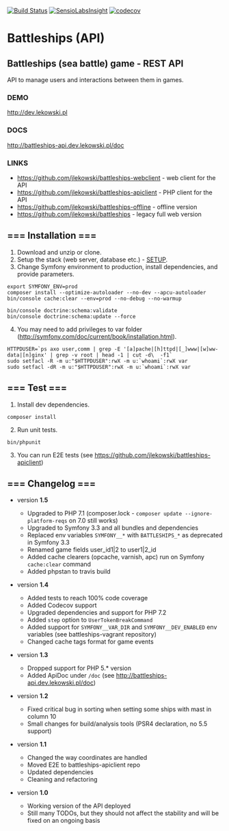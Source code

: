 [![Build Status](https://travis-ci.org/jlekowski/battleships-api.svg?branch=master)](https://travis-ci.org/jlekowski/battleships-api)
[![SensioLabsInsight](https://insight.sensiolabs.com/projects/88d176ba-ffc7-4241-b74b-79ee9d387063/mini.png)](https://insight.sensiolabs.com/projects/88d176ba-ffc7-4241-b74b-79ee9d387063)
[![codecov](https://codecov.io/gh/jlekowski/battleships-api/branch/master/graph/badge.svg)](https://codecov.io/gh/jlekowski/battleships-api)

# Battleships (API)

## Battleships (sea battle) game - REST API
API to manage users and interactions between them in games.

### DEMO
http://dev.lekowski.pl

### DOCS
http://battleships-api.dev.lekowski.pl/doc

### LINKS
* https://github.com/jlekowski/battleships-webclient - web client for the API
* https://github.com/jlekowski/battleships-apiclient - PHP client for the API
* https://github.com/jlekowski/battleships-offline - offline version
* https://github.com/jlekowski/battleships - legacy full web version

## === Installation ===
1. Download and unzip or clone.
2. Setup the stack (web server, database etc.) - [SETUP](SETUP.md).
3. Change Symfony environment to production, install dependencies, and provide parameters.
```
export SYMFONY_ENV=prod
composer install --optimize-autoloader --no-dev --apcu-autoloader
bin/console cache:clear --env=prod --no-debug --no-warmup

bin/console doctrine:schema:validate
bin/console doctrine:schema:update --force
```
4. You may need to add privileges to var folder (http://symfony.com/doc/current/book/installation.html).
```
HTTPDUSER=`ps axo user,comm | grep -E '[a]pache|[h]ttpd|[_]www|[w]ww-data|[n]ginx' | grep -v root | head -1 | cut -d\  -f1`
sudo setfacl -R -m u:"$HTTPDUSER":rwX -m u:`whoami`:rwX var
sudo setfacl -dR -m u:"$HTTPDUSER":rwX -m u:`whoami`:rwX var
```

## === Test ===
1. Install dev dependencies.
```
composer install
```
2. Run unit tests.
```
bin/phpunit
```
3. You can run E2E tests (see https://github.com/jlekowski/battleships-apiclient)

## === Changelog ===
* version **1.5**
  * Upgraded to PHP 7.1 (composer.lock - `composer update --ignore-platform-reqs` on 7.0 still works)
  * Upgraded to Symfony 3.3 and all bundles and dependencies
  * Replaced env variables `SYMFONY__*` with `BATTLESHIPS_*` as deprecated in Symfony 3.3
  * Renamed game fields user_id1|2 to user1|2_id
  * Added cache clearers (opcache, varnish, apc) run on Symfony `cache:clear` command
  * Added phpstan to travis build

* version **1.4**
  * Added tests to reach 100% code coverage
  * Added Codecov support
  * Upgraded dependencies and support for PHP 7.2
  * Added `step` option to `UserTokenBreakCommand`
  * Added support for `SYMFONY__VAR_DIR` and `SYMFONY__DEV_ENABLED` env variables (see battleships-vagrant repository)
  * Changed cache tags format for game events

* version **1.3**
  * Dropped support for PHP 5.* version
  * Added ApiDoc under `/doc` (see http://battleships-api.dev.lekowski.pl/doc)

* version **1.2**
  * Fixed critical bug in sorting when setting some ships with mast in column 10
  * Small changes for build/analysis tools (PSR4 declaration, no 5.5 support)

* version **1.1**
  * Changed the way coordinates are handled
  * Moved E2E to battleships-apiclient repo
  * Updated dependencies
  * Cleaning and refactoring

* version **1.0**
  * Working version of the API deployed
  * Still many TODOs, but they should not affect the stability and will be fixed on an ongoing basis
